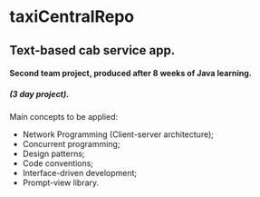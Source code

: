 # taxiCentralRepo
<h2>Text-based cab service app.</h2>

<h4>Second team project, produced after 8 weeks of Java learning.</h4>

<h5>(3 day project).</h5>

Main concepts to be applied:
* Network Programming (Client-server architecture);
* Concurrent programming;
* Design patterns;
* Code conventions;
* Interface-driven development;
* Prompt-view library.

